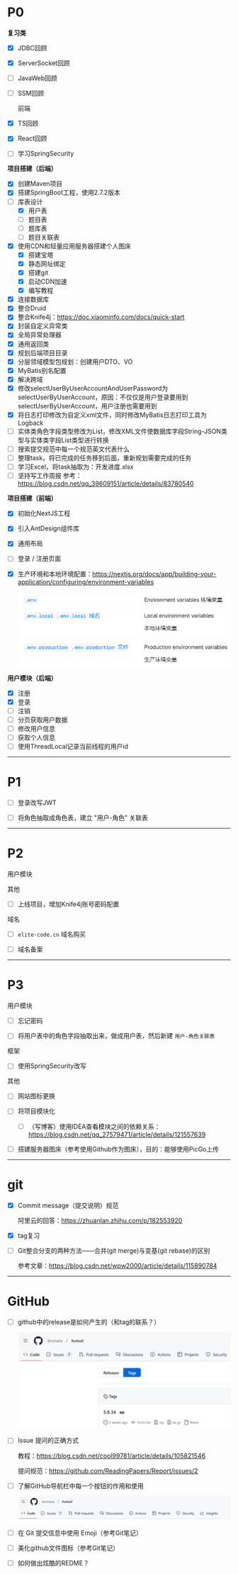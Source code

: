 # P0

**复习类**

- [x] JDBC回顾

- [x] ServerSocket回顾

- [ ] JavaWeb回顾

- [ ] SSM回顾

  前端

- [x] TS回顾

- [x] React回顾

- [ ] 学习SpringSecurity

**项目搭建（后端）**

- [x] 创建Maven项目
- [x] 搭建SpringBoot工程，使用2.7.2版本
- [ ] 库表设计
  - [x] 用户表
  - [ ]  题目表
  - [ ] 题库表
  - [ ] 题目关联表
- [x] 使用CDN和轻量应用服务器搭建个人图床
  - [x] 搭建宝塔
  - [x] 静态网址绑定
  - [x] 搭建git
  - [x] 启动CDN加速
  - [x] 编写教程
- [x] 连接数据库
- [x] 整合Druid
- [x] 整合Knife4j：https://doc.xiaominfo.com/docs/quick-start
- [x] 封装自定义异常类
- [x] 全局异常处理器
- [x] 通用返回类
- [x] 规划后端项目目录
- [x] 分层领域模型包规划：创建用户DTO、VO
- [x] MyBatis别名配置
- [x] 解决跨域
- [x] 修改selectUserByUserAccountAndUserPassword为selectUserByUserAccount，原因：不仅仅是用户登录要用到selectUserByUserAccount，用户注册也需要用到
- [x] 将日志打印修改为自定义xml文件，同时修改MyBatis日志打印工具为Logback
- [ ] 实体类角色字段类型修改为List，修改XML文件使数据库字段String-JSON类型与实体类字段List类型进行转换
- [ ] 搜索提交规范中每一个规范英文代表什么
- [ ] 整理task，将已完成的任务移到后面，重新规划需要完成的任务
- [ ] 学习Excel，将task抽取为：开发进度.xlsx
- [ ] 坚持写工作周报
  参考：https://blog.csdn.net/qq_39609151/article/details/83780540

**项目搭建（前端）**

- [x] 初始化NextJS工程

- [x] 引入AntDesign组件库

- [x] 通用布局

- [ ] 登录 / 注册页面

- [x] 生产环境和本地环境配置：https://nextjs.org/docs/app/building-your-application/configuring/environment-variables

  ![image-20241203185346267](./assets/image-20241203185346267.png)

**用户模块（后端）**

- [x] 注册
- [x] 登录
- [ ] 注销
- [ ] 分页获取用户数据
- [ ] 修改用户信息
- [ ] 获取个人信息
- [ ] 使用ThreadLocal记录当前线程的用户id

---

# P1

- [ ] 登录改写JWT
- [ ] 将角色抽取成角色表，建立 "用户-角色" 关联表





---

# P2

用户模块



其他

- [ ] 上线项目，增加Knife4j账号密码配置



域名

- [ ] `elite-code.cn` 域名购买
- [ ] 域名备案





---

# P3

用户模块

- [ ] 忘记密码
- [ ] 将用户表中的角色字段抽取出来，做成用户表，然后新建 `用户-角色关联表`



框架

- [ ] 使用SpringSecurity改写



其他

- [ ] 网站图标更换
- [ ] 将项目模块化
  - [ ] （写博客）使用IDEA查看模块之间的依赖关系：https://blog.csdn.net/qq_27579471/article/details/121557639
- [ ] 搭建服务器图床（参考使用Github作为图床），目的：能够使用PicGo上传



---

# git

- [x] Commit message（提交说明）规范

  阿里云的回答：https://zhuanlan.zhihu.com/p/182553920

- [x] tag复习

- [ ] Git整合分支的两种方法——合并(git merge)与变基(git rebase)的区别

  参考文章：https://blog.csdn.net/wpw2000/article/details/115890784



---

# GitHub

- [ ] github中的release是如何产生的（和tag的联系？）

  <img src="./assets/image-20241207214443147.png" alt="image-20241207214443147" style="zoom:70%;" />

- [ ] Issue 提问的正确方式

  教程：https://blog.csdn.net/cool99781/article/details/105821546

  提问规范：https://github.com/ReadingPapers/Report/issues/2

- [ ] 了解GitHub导航栏中每一个按钮的作用和使用

  ![image-20241207213944316](./assets/image-20241207213944316.png)

- [ ] 在 Git 提交信息中使用 Emoji（参考Git笔记）

- [ ] 美化github文件图标（参考Git笔记）

- [ ] 如何做出炫酷的REDME？

